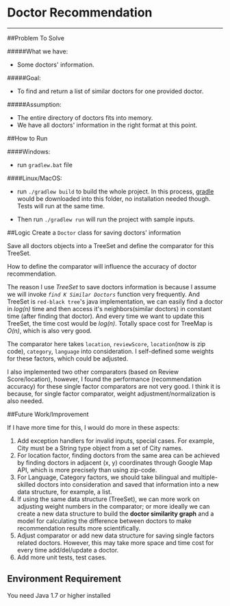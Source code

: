 # Doctor Recommendation

----------------------------------
##Problem To Solve

#####What we have:
 * Some doctors' information.

#####Goal:
 * To find and return a list of similar doctors for one provided doctor.

#####Assumption:
 * The entire directory of doctors fits into memory. 
 * We have all doctors' information in the right format at this point.
  
##How to Run

####Windows: 

*  run ``gradlew.bat`` file

####Linux/MacOS: 

* run ``./gradlew build`` to build the whole project. In this process, [gradle](https://github.com/gradle/gradle) would be downloaded into this folder, no installation needed though. Tests will run at the same time. 

* Then run ``./gradlew run`` will run the project with sample inputs.

##Logic 
Create a ```Doctor``` class for saving doctors' information

Save all doctors objects into a TreeSet and define the comparator for this TreeSet.

How to define the comparator will influence the accuracy of doctor recommendation.

The reason I use *TreeSet* to save doctors information is because I assume we will invoke *```find K Similar Doctors```* function very frequently. And TreeSet is ```red-black tree```'s java implementation, we can easily find a doctor in *log(n)* time and then access it's neighbors(similar doctors) in constant time (after finding that doctor). And every time we want to update this TreeSet, the time cost would be *log(n)*. Totally space cost for TreeMap is *O(n)*, which is also very good. 

The comparator here takes ```location```, ```reviewScore```, ```location```(now is zip code), ```category```, ```language``` into consideration. I self-defined some weights for these factors, which could be adjusted.

I also implemented two other comparators (based on Review Score/location), however, I found the performance (recommendation accuracy) for these single factor comparators are not very good. I think it is because, for single factor comparator, weight adjustment/normalization is also needed. 

##Future Work/Improvement

If I have more time for this, I would do more in these aspects:

1. Add exception handlers for invalid inputs, special cases.  For example, City must be a String type object from a set of City names.
2. For location factor, finding doctors from the same area can be achieved by finding doctors in adjacent (x, y) coordinates through Google Map API, which is more precisely than using zip-code. 
3. For Language,  Category factors, we should take bilingual and  multiple-skilled doctors into consideration and saved that information into a new data structure, for example, a list.
4. If using the same data structure (TreeSet), we can more work on adjusting weight numbers in the comparator; or more ideally we can create a new data structure to build the **doctor similarity graph** and  a model for calculating the difference between doctors to make recommendation results more scientifically.
5. Adjust comparator or add new data structure for saving single factors related doctors. However, this may take more space and time cost for every time add/del/update a doctor.
6. Add more unit tests, test cases.


## Environment Requirement 
You need Java 1.7 or higher installed